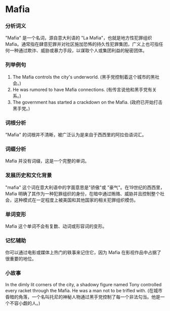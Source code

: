 # Mafia

### 分析词义

  

"Mafia" 是一个名词，源自意大利语的 "La Mafia"，也就是地方性犯罪组织 Mafia。通常指在肆意犯罪并对社区施加恐怖的持久性犯罪集团，广义上也可指任何一种通过欺诈、威胁或暴力手段，以谋取个人或集团利益的秘密团体。

  

### 列举例句

  

1.  The Mafia controls the city's underworld. (黑手党控制着这个城市的黑社会。)
2.  He was rumored to have Mafia connections. (有传言说他和黑手党有关系。)
3.  The government has started a crackdown on the Mafia. (政府已开始打击黑手党。)

  

### 词根分析

  

"Mafia" 的词根并不清晰，被广泛认为是来自于西西里的阿拉伯语词汇。

  

### 词缀分析

  

Mafia 并没有词缀，这是一个完整的单词。

  

### 发展历史和文化背景

  

"mafia" 这个词在意大利语中的字面意思是"骄傲"或 "豪气"。在19世纪的西西里，Mafia 明确了其作为一种犯罪组织的身份，在暗中通过贿赂、威胁并且控制整个社会，这种模式在一定程度上被美国和其他国家的相关犯罪组织模仿。

  

### 单词变形

  

Mafia 这个单词不会有复数、动词或形容词的变形。

  

### 记忆辅助

  

你可以通过电影或媒体上热门的轶事来记住它，因为 Mafia 在影视作品中占据了很重要的地位。

  

### 小故事

  

In the dimly lit corners of the city, a shadowy figure named Tony controlled every racket through the Mafia. He was a man not to be trifled with. (在城市昏暗的角落，一个名叫托尼的神秘人物通过黑手党控制了每一个非法勾当。他是一个不容小觑的人。)
